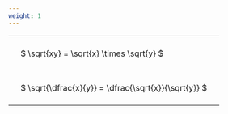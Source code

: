```yaml
---
weight: 1
---
```


<style type="text/css">
#T_e46e5 th.col_heading {
  text-align: left;
  font-size: 1em;
}
#T_e46e5 td {
  text-align: left;
  font-size: 1em;
  padding: 1.5em;
}
</style>
<table id="T_e46e5">
  <thead>
  </thead>
  <tbody>
    <tr>
      <td id="T_e46e5_row0_col0" class="data row0 col0" >$ \sqrt{xy} = \sqrt{x} \times \sqrt{y} $</td>
    </tr>
    <tr>
      <td id="T_e46e5_row1_col0" class="data row1 col0" >$ \sqrt{\dfrac{x}{y}} = \dfrac{\sqrt{x}}{\sqrt{y}} $</td>
    </tr>
  </tbody>
</table>
